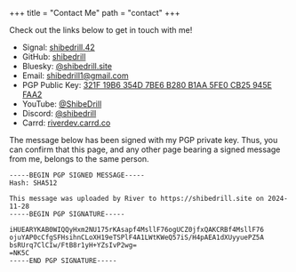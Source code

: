 +++
title = "Contact Me"
path = "contact"
+++

Check out the links below to get in touch with me!

- Signal: [shibedrill.42](https://signal.me/#eu/OhieLDn1UL68-9JMrCa3jafrkOSosKONtAl0hMQ6Gceb7yQdQyxB4qXAX1-i6ZvY)
- GitHub: [shibedrill](https://github.com/shibedrill/shibedrill)
- Bluesky: [@shibedrill.site](https://bsky.app/profile/shibedrill.site)
- Email: [shibedrill1@gmail.com](mailto:shibedrill1@gmail.com)
- PGP Public Key: [321F 19B6 354D 7BE6 B280 B1AA 5FE0 CB25 945E FAA2](https://raw.githubusercontent.com/shibedrill/shibedrill/refs/heads/main/River_0x945EFAA2_public.asc)
- YouTube: [@ShibeDrill](https://youtube.com/c/shibedrill)
- Discord: [@shibedrill](https://discord.com/users/455089445666947082)
- Carrd: [riverdev.carrd.co](https://riverdev.carrd.co)

The message below has been signed with my PGP private key. Thus, you can confirm that this page, and any other page bearing a signed message from me, belongs to the same person.

```
-----BEGIN PGP SIGNED MESSAGE-----
Hash: SHA512

This message was uploaded by River to https://shibedrill.site on 2024-11-28
-----BEGIN PGP SIGNATURE-----

iHUEARYKAB0WIQQyHxm2NU175rKAsapf4MsllF76ogUCZ0jfxQAKCRBf4MsllF76
ojuYAP0cCfgSFHsihnCLoXH19eTSPlF4A1LWtKWeQ57iS/H4pAEA1dXUyyuePZ5A
bsRUrq7ClCIw/FtB8r1yH+YZsIvP2wg=
=NK5C
-----END PGP SIGNATURE-----
```
